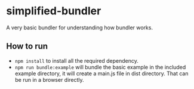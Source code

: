 # simplified-bundler

A very basic bundler for understanding how bundler works.

## How to run
- `npm install` to install all the required dependency.
- `npm run bundle:example` will bundle the basic example in the included example directory, it will create a main.js file in dist directory. That can be run in a browser directly.


